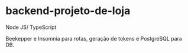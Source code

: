 # backend-projeto-de-loja

Node JS/ TypeScript

Beekepper e Insomnia para rotas, geração de tokens e PostgreSQL para DB.



